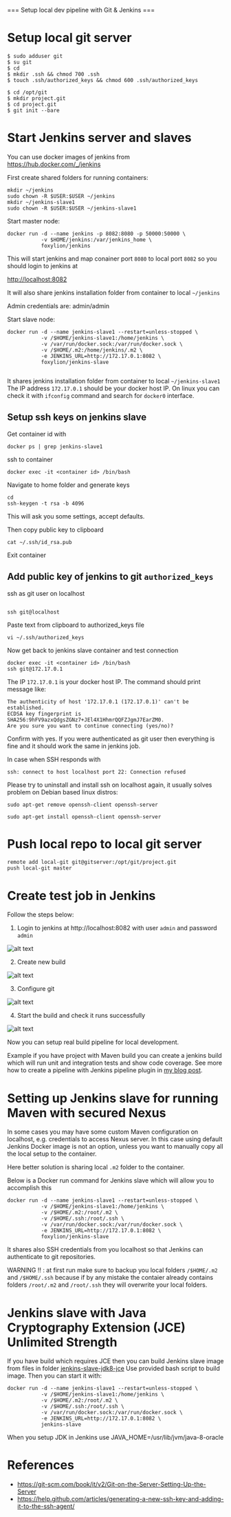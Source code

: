 
=== Setup local dev pipeline with Git & Jenkins ===

# Setup local git server

```
$ sudo adduser git
$ su git
$ cd
$ mkdir .ssh && chmod 700 .ssh
$ touch .ssh/authorized_keys && chmod 600 .ssh/authorized_keys

$ cd /opt/git
$ mkdir project.git
$ cd project.git
$ git init --bare

```

# Start Jenkins server and slaves

You can use docker images of jenkins from https://hub.docker.com/_/jenkins

First create shared folders for running containers:

```
mkdir ~/jenkins
sudo chown -R $USER:$USER ~/jenkins
mkdir ~/jenkins-slave1
sudo chown -R $USER:$USER ~/jenkins-slave1
```
Start master node: 
```
docker run -d --name jenkins -p 8082:8080 -p 50000:50000 \
           -v $HOME/jenkins:/var/jenkins_home \
           foxylion/jenkins

```
This will start jenkins and map conainer port `8080` to local port `8082` so you should login to jenkins at

[http://localhost:8082](http://localhost:8082)

It will also share jenkins installation folder from container to local `~/jenkins`

Admin credentials are: admin/admin

Start slave node: 

```
docker run -d --name jenkins-slave1 --restart=unless-stopped \
           -v /$HOME/jenkins-slave1:/home/jenkins \
           -v /var/run/docker.sock:/var/run/docker.sock \
           -v /$HOME/.m2:/home/jenkins/.m2 \
           -e JENKINS_URL=http://172.17.0.1:8082 \
           foxylion/jenkins-slave


```
It shares jenkins installation folder from container to local `~/jenkins-slave1`
The IP address `172.17.0.1` should be your docker host IP. 
On linux you can check it with `ifconfig` command and search for `docker0` interface.


## Setup ssh keys on jenkins slave

Get container id with

```
docker ps | grep jenkins-slave1
```

ssh to container

```
docker exec -it <container id> /bin/bash

```

Navigate to home folder and generate keys

```
cd
ssh-keygen -t rsa -b 4096
```
This will ask you some settings, accept defaults.

Then copy public key to clipboard

```
cat ~/.ssh/id_rsa.pub

```
Exit container


## Add public key of jenkins to git `authorized_keys`


ssh as git user on localhost

```

ssh git@localhost

```

Paste text from clipboard to authorized_keys file

```
vi ~/.ssh/authorized_keys

```

Now get back to jenkins slave container and test connection

```
docker exec -it <container id> /bin/bash
ssh git@172.17.0.1
```

The IP `172.17.0.1` is your docker host IP.
The command should print message like:

```
The authenticity of host '172.17.0.1 (172.17.0.1)' can't be established.
ECDSA key fingerprint is SHA256:9hFV9azxQdgsZGNz7+JEl4X1HhmrQQFZJgmJ7EarZM0.
Are you sure you want to continue connecting (yes/no)?

```

Confirm with yes. 
If you were authenticated as git user then everything is fine and it should work the same in jenkins job.

In case when SSH responds with

```
ssh: connect to host localhost port 22: Connection refused

```

Please try to uninstall and install ssh on localhost again, it usually solves problem on Debian based linux distros:

```
sudo apt-get remove openssh-client openssh-server

sudo apt-get install openssh-client openssh-server
```

# Push local repo to local git server

```
remote add local-git git@gitserver:/opt/git/project.git
push local-git master
```

# Create test job in Jenkins

Follow the steps below:


1. Login to jenkins at http://localhost:8082 with user `admin` and password `admin`

![alt text](images/1.png)

2. Create new build

![alt text](images/2.png)

3. Configure git 

![alt text](images/3.png)

4. Start the build and check it runs successfully

![alt text](images/4.png)


Now you can setup real build pipeline for local development.

Example if you have project with Maven build you can create a jenkins build which will run unit and integration tests and show code coverage.
See more how to create a pipeline with Jenkins pipeline plugin in [my blog post](https://dev.to/piczmar_0/jenkins-pipeline-for-remote-jacoco-test-coverage-9k5).

# Setting up Jenkins slave for running Maven with secured Nexus

In some cases you may have some custom Maven configuration on localhost, e.g. credentials to access Nexus server.
In this case using default Jenkins Docker image is not an option, unless you want to manually copy all the local setup to the container.

Here better solution is sharing local `.m2` folder to the container.

Below is a Docker run command for Jenkins slave which will allow you to accomplish this

```
docker run -d --name jenkins-slave1 --restart=unless-stopped \
           -v /$HOME/jenkins-slave1:/home/jenkins \
           -v /$HOME/.m2:/root/.m2 \
           -v /$HOME/.ssh:/root/.ssh \
           -v /var/run/docker.sock:/var/run/docker.sock \
           -e JENKINS_URL=http://172.17.0.1:8082 \
           foxylion/jenkins-slave
```
It shares also SSH credentials from you localhost so that Jenkins can authenticate to git repositories.

WARNING !! : at first run make sure to backup you local folders `/$HOME/.m2` and `/$HOME/.ssh` because if by any mistake the contaier already contains folders `/root/.m2` and `/root/.ssh` they will overwrite your local folders.

# Jenkins slave with Java Cryptography Extension (JCE) Unlimited Strength
If you have build which requires JCE then you can build Jenkins slave image from files in folder [jenkins-slave-jdk8-jce](jenkins-slave-jdk8-jce)
Use provided bash script to build image. Then you can start it with:

```
docker run -d --name jenkins-slave1 --restart=unless-stopped \
           -v /$HOME/jenkins-slave1:/home/jenkins \
           -v /$HOME/.m2:/root/.m2 \
           -v /$HOME/.ssh:/root/.ssh \
           -v /var/run/docker.sock:/var/run/docker.sock \
           -e JENKINS_URL=http://172.17.0.1:8082 \
           jenkins-slave

```

When you setup JDK in Jenkins use JAVA_HOME=/usr/lib/jvm/java-8-oracle

# References
 - https://git-scm.com/book/it/v2/Git-on-the-Server-Setting-Up-the-Server
 - https://help.github.com/articles/generating-a-new-ssh-key-and-adding-it-to-the-ssh-agent/
